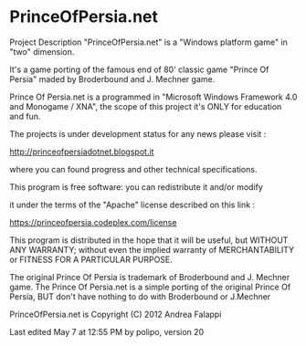 PrinceOfPersia.net
==================
Project Description
"PrinceOfPersia.net" is a "Windows platform game" in "two" dimension.

It's a game porting of the famous end of 80' classic game "Prince Of Persia" maded by Broderbound and J. Mechner game.







Prince Of Persia.net is a programmed in "Microsoft Windows Framework 4.0 and Monogame / XNA", the scope of this project it's ONLY for education and fun.

The projects is under development status for any news please visit :

http://princeofpersiadotnet.blogspot.it

where you can found progress and other technical specifications.

This program is free software: you can redistribute it and/or modify

it under the terms of the "Apache" license described on this link :

https://princeofpersia.codeplex.com/license

This program is distributed in the hope that it will be useful,
but WITHOUT ANY WARRANTY; without even the implied warranty of
MERCHANTABILITY or FITNESS FOR A PARTICULAR PURPOSE.

The original Prince Of Persia is trademark of Broderbound and J. Mechner game. The Prince Of Persia.net is a simple porting of the original Prince Of Persia, BUT don't have nothing to do with Broderbound or J.Mechner

PrinceOfPersia.net is Copyright (C) 2012 Andrea Falappi


Last edited May 7 at 12:55 PM by polipo, version 20
